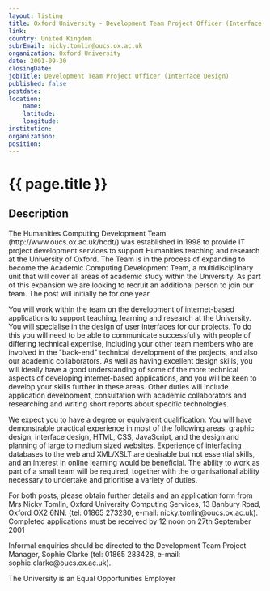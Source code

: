 ```yaml
---
layout: listing
title: Oxford University - Development Team Project Officer (Interface Design)
link:
country: United Kingdom
subrEmail: nicky.tomlin@oucs.ox.ac.uk
organization: Oxford University 
date: 2001-09-30
closingDate: 
jobTitle: Development Team Project Officer (Interface Design)
published: false
postdate:
location:
    name: 
    latitude: 
    longitude: 
institution: 
organization: 
position: 
--- 
```



# {{ page.title }}

## Description


<p>The Humanities Computing Development Team (http://www.oucs.ox.ac.uk/hcdt/) was established in 1998 to provide IT project development services to support Humanities teaching and research at the University of Oxford. The Team is in the process of expanding to become the Academic Computing Development Team, a multidisciplinary unit that will cover all areas of academic study within the University. As part of this expansion we are looking to recruit an additional person to join our team. The post will initially be for one year.</p>

<p>You will work within the team on the development of internet-based applications to support teaching, learning and research at the University. You will specialise in the design of user interfaces for our projects. To do this you will need to be able to communicate successfully with people of differing technical expertise, including your other team members who are involved in the "back-end" technical development of the projects, and also our academic collaborators. As well as having excellent design skills, you will ideally have a good understanding of some of the more technical aspects of developing internet-based applications, and you will be keen to develop your skills further in these areas. Other duties will include application development, consultation with academic collaborators and researching and writing short reports about specific technologies.</p>

<p>We expect you to have a degree or equivalent qualification. You will have demonstrable practical experience in most of the following areas: graphic design, interface design, HTML, CSS, JavaScript, and the design and planning of large to medium sized websites. Experience of interfacing databases to the web and XML/XSLT are desirable but not essential skills, and an interest in online learning would be beneficial. The ability to work as part of a small team will be required, together with the organisational ability necessary to undertake and prioritise a variety of duties.</p>

<p>For both posts, please obtain further details and an application form from Mrs Nicky Tomlin, Oxford University Computing Services, 13 Banbury Road, Oxford OX2 6NN. (tel: 01865 273230, e-mail: nicky.tomlin@oucs.ox.ac.uk). Completed applications must be received by 12 noon on 27th September 2001</p>

<p>Informal enquiries should be directed to the Development Team Project Manager, Sophie Clarke (tel: 01865 283428, e-mail: sophie.clarke@oucs.ox.ac.uk).</p>

<p>The University is an Equal Opportunities Employer
</p>
